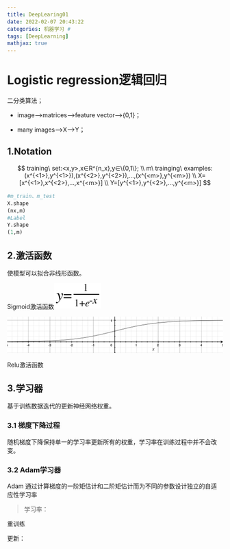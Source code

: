 ```yaml
---
title: DeepLearing01
date: 2022-02-07 20:43:22
categories: 机器学习 #
tags: [DeepLearning]
mathjax: true
---
```


# Logistic regression逻辑回归

二分类算法；

- image-->matrices-->feature vector-->{0,1}；

- many images-->X-->Y；

## 1.Notation


$$
training\ set:<x,y>,x∈R^{n_x},y∈\{0,1\};
\\
m\ trainging\ examples:(x^{<1>},y^{<1>}),(x^{<2>},y^{<2>}),...,(x^{<m>},y^{<m>})
\\
X=[x^{<1>},x^{<2>},...,x^{<m>}]
\\
Y=[y^{<1>},y^{<2>},...,y^{<m>}]
$$

```python
#m_train、m_test
X.shape
(nx,m)
#Label
Y.shape
(1,m)
```

## 2.激活函数

使模型可以拟合非线形函数。

 Sigmoid激活函数![image-20220208211747719](DeepLearing01/image-20220208211747719.png)

![sigmoid_demo](DeepLearing01/sigmoid_demo.png)

Relu激活函数



## 3.学习器

基于训练数据迭代的更新神经网络权重。

### 3.1 梯度下降过程

随机梯度下降保持单一的学习率更新所有的权重，学习率在训练过程中并不会改变。



### 3.2 Adam学习器

Adam 通过计算梯度的一阶矩估计和二阶矩估计而为不同的参数设计独立的自适应性学习率

> 学习率：



重训练

更新：
